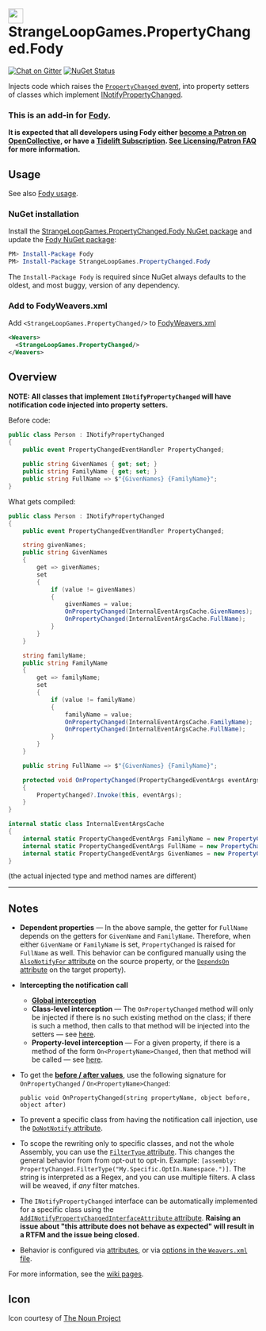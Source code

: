 # <img src="/package_icon.png" height="30px"> StrangeLoopGames.PropertyChanged.Fody

[![Chat on Gitter](https://img.shields.io/gitter/room/fody/fody.svg)](https://gitter.im/Fody/Fody)
[![NuGet Status](https://img.shields.io/nuget/v/PropertyChanged.Fody.svg)](https://www.nuget.org/packages/StrangeLoopGames.PropertyChanged.Fody/)

Injects code which raises the [`PropertyChanged` event](https://msdn.microsoft.com/en-us/library/system.componentmodel.inotifypropertychanged.propertychanged.aspx), into property setters of classes which implement [INotifyPropertyChanged](https://msdn.microsoft.com/en-us/library/system.componentmodel.inotifypropertychanged.aspx).


### This is an add-in for [Fody](https://github.com/Fody/Home/).

**It is expected that all developers using Fody either [become a Patron on OpenCollective](https://opencollective.com/fody/contribute/patron-3059), or have a [Tidelift Subscription](https://tidelift.com/subscription/pkg/nuget-fody?utm_source=nuget-fody&utm_medium=referral&utm_campaign=enterprise). [See Licensing/Patron FAQ](https://github.com/Fody/Home/blob/master/pages/licensing-patron-faq.md) for more information.**


## Usage

See also [Fody usage](https://github.com/Fody/Home/blob/master/pages/usage.md).


### NuGet installation

Install the [StrangeLoopGames.PropertyChanged.Fody NuGet package](https://nuget.org/packages/StrangeLoopGames.PropertyChanged.Fody/) and update the [Fody NuGet package](https://nuget.org/packages/Fody/):

```powershell
PM> Install-Package Fody
PM> Install-Package StrangeLoopGames.PropertyChanged.Fody
```

The `Install-Package Fody` is required since NuGet always defaults to the oldest, and most buggy, version of any dependency.


### Add to FodyWeavers.xml

Add `<StrangeLoopGames.PropertyChanged/>` to [FodyWeavers.xml](https://github.com/Fody/Home/blob/master/pages/usage.md#add-fodyweaversxml)

```xml
<Weavers>
  <StrangeLoopGames.PropertyChanged/>
</Weavers>
```


## Overview

**NOTE: All classes that implement `INotifyPropertyChanged` will have notification code injected into property setters.**

Before code:

```csharp
public class Person : INotifyPropertyChanged
{
    public event PropertyChangedEventHandler PropertyChanged;
    
    public string GivenNames { get; set; }
    public string FamilyName { get; set; }
    public string FullName => $"{GivenNames} {FamilyName}";
}
```

What gets compiled:

```csharp
public class Person : INotifyPropertyChanged
{
    public event PropertyChangedEventHandler PropertyChanged;

    string givenNames;
    public string GivenNames
    {
        get => givenNames;
        set
        {
            if (value != givenNames)
            {
                givenNames = value;
                OnPropertyChanged(InternalEventArgsCache.GivenNames);
                OnPropertyChanged(InternalEventArgsCache.FullName);
            }
        }
    }

    string familyName;
    public string FamilyName
    {
        get => familyName;
        set 
        {
            if (value != familyName)
            {
                familyName = value;
                OnPropertyChanged(InternalEventArgsCache.FamilyName);
                OnPropertyChanged(InternalEventArgsCache.FullName);
            }
        }
    }

    public string FullName => $"{GivenNames} {FamilyName}";

    protected void OnPropertyChanged(PropertyChangedEventArgs eventArgs)
    {
        PropertyChanged?.Invoke(this, eventArgs);
    }
}

internal static class InternalEventArgsCache
{
    internal static PropertyChangedEventArgs FamilyName = new PropertyChangedEventArgs("FamilyName");
    internal static PropertyChangedEventArgs FullName = new PropertyChangedEventArgs("FullName");
    internal static PropertyChangedEventArgs GivenNames = new PropertyChangedEventArgs("GivenNames");
}
```

(the actual injected type and method names are different)

---


## Notes

* **Dependent properties** — In the above sample, the getter for `FullName` depends on the getters for `GivenName` and `FamilyName`. Therefore, when either `GivenName` or `FamilyName` is set, `PropertyChanged` is raised for `FullName` as well.   This behavior can be configured manually using the [`AlsoNotifyFor` attribute](https://github.com/StrangeLoopGames/PropertyChanged/wiki/Attributes#alsonotifyforattribute) on the source property, or the [`DependsOn` attribute](https://github.com/StrangeLoopGames/PropertyChanged/wiki/Attributes#dependsonattribute) on the target property).
* **Intercepting the notification call**
    * [**Global interception**](https://github.com/StrangeLoopGames/PropertyChanged/wiki/NotificationInterception)
    * **Class-level interception** — The `OnPropertyChanged` method will only be injected if there is no such existing method on the class; if there is such a method, then calls to that method will be injected into the setters — see [here](https://github.com/StrangeLoopGames/PropertyChanged/wiki/EventInvokerSelectionInjection).
    * **Property-level interception** — For a given property, if there is a method of the form `On<PropertyName>Changed`, then that method will be called — see [here](https://github.com/StrangeLoopGames/PropertyChanged/wiki/On_PropertyName_Changed).
* To get the [**before / after values**](https://github.com/StrangeLoopGames/PropertyChanged/wiki/BeforeAfter), use the following signature for `OnPropertyChanged` / `On<PropertyName>Changed`:

      public void OnPropertyChanged(string propertyName, object before, object after)
* To prevent a specific class from having the notification call injection, use the [`DoNotNotify` attribute](https://github.com/StrangeLoopGames/PropertyChanged/wiki/Attributes#donotnotifyattribute).
* To scope the rewriting only to specific classes, and not the whole Assembly, you can use the [`FilterType` attribute](https://github.com/StrangeLoopGames/PropertyChanged/blob/f4905b4f04335e393c8350cc5f06f02614241483/PropertyChanged.Fody/TypeNodeBuilder.cs#L18). This changes the general behavior from from opt-out to opt-in. Example: `[assembly: PropertyChanged.FilterType("My.Specific.OptIn.Namespace.")]`. The string is interpreted as a Regex, and you can use multiple filters. A class will be weaved, if _any_ filter matches.
* The `INotifyPropertyChanged` interface can be automatically implemented for a specific class using the [`AddINotifyPropertyChangedInterfaceAttribute` attribute](https://github.com/StrangeLoopGames/PropertyChanged/wiki/Attributes#addinotifypropertychangedinterfaceattribute). **Raising an issue about "this attribute does not behave as expected" will result in a RTFM and the issue being closed.**
* Behavior is configured via [attributes](https://github.com/Fody/PropertyChanged/wiki/Attributes), or via [options in the `Weavers.xml` file](https://github.com/StrangeLoopGames/PropertyChanged/wiki/Options).

For more information, see the [wiki pages](https://github.com/StrangeLoopGames/PropertyChanged/wiki).


## Icon

Icon courtesy of [The Noun Project](https://thenounproject.com)